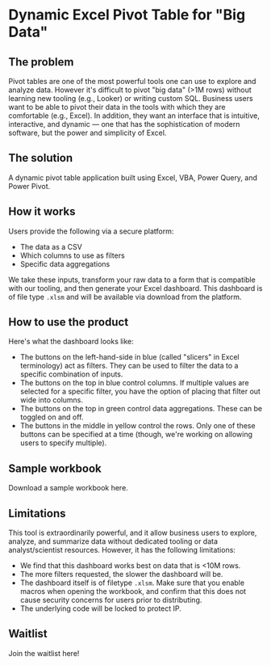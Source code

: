 # Dynamic Excel Pivot Table for "Big Data"

## The problem
Pivot tables are one of the most powerful tools one can use to explore and analyze data. However it's difficult to pivot "big data" (>1M rows) without learning new tooling (e.g., Looker) or writing custom SQL. Business users want to be able to pivot their data in the tools with which they are comfortable (e.g., Excel). In addition, they want an interface that is intuitive, interactive, and dynamic — one that has the sophistication of modern software, but the power and simplicity of Excel.

## The solution
A dynamic pivot table application built using Excel, VBA, Power Query, and Power Pivot.

## How it works
Users provide the following via a secure platform:
- The data as a CSV
- Which columns to use as filters
- Specific data aggregations

We take these inputs, transform your raw data to a form that is compatible with our tooling, and then generate your Excel dashboard. This dashboard is of file type `.xlsm` and will be available via download from the platform.

## How to use the product
Here's what the dashboard looks like:

- The buttons on the left-hand-side in blue (called "slicers" in Excel terminology) act as filters. They can be used to filter the data to a specific combination of inputs.
- The buttons on the top in blue control columns. If multiple values are selected for a specific filter, you have the option of placing that filter out wide into columns.
- The buttons on the top in green control data aggregations. These can be toggled on and off.
- The buttons in the middle in yellow control the rows. Only one of these buttons can be specified at a time (though, we're working on allowing users to specify multiple).

## Sample workbook
Download a sample workbook here.

## Limitations
This tool is extraordinarily powerful, and it allow business users to explore, analyze, and summarize data without dedicated tooling or data analyst/scientist resources. However, it has the following limitations:
- We find that this dashboard works best on data that is <10M rows.
- The more filters requested, the slower the dashboard will be.
- The dashboard itself is of filetype `.xlsm`. Make sure that you enable macros when opening the workbook, and confirm that this does not cause security concerns for users prior to distributing.
- The underlying code will be locked to protect IP.

## Waitlist
Join the waitlist here!